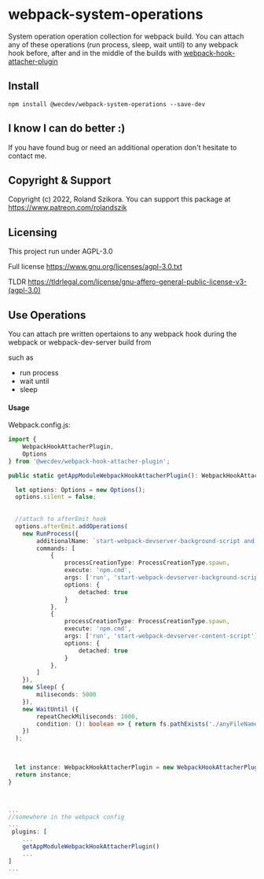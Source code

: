 # webpack-system-operations
System operation operation collection for webpack build. You can attach any of these operations  (run process, sleep, wait until) to any webpack hook before, after and in the middle of the builds with 
[webpack-hook-attacher-plugin](https://www.npmjs.com/package/@wecdev/webpack-hook-attacher-plugin) 

## Install
`npm install @wecdev/webpack-system-operations --save-dev `

## I know I can do better :)
If you have found bug or need an additional operation don't hesitate to contact me.

## Copyright & Support
Copyright (c) 2022, Roland Szikora. 
You can support this package at https://www.patreon.com/rolandszik 

## Licensing
This project run under AGPL-3.0

Full license
https://www.gnu.org/licenses/agpl-3.0.txt

TLDR
https://tldrlegal.com/license/gnu-affero-general-public-license-v3-(agpl-3.0)

## Use Operations 
You can attach pre written opertaions to any webpack hook during the webpack or webpack-dev-server build from 

such as 
- run process
- wait until
- sleep

#### Usage

Webpack.config.js:

```ts
import {
    WebpackHookAttacherPlugin,
    Options    
} from '@wecdev/webpack-hook-attacher-plugin';

public static getAppModuleWebpackHookAttacherPlugin(): WebpackHookAttacherPlugin {

  let options: Options = new Options();
  options.silent = false;
  
  
  //attach to afterEmit hook
  options.afterEmit.addOperations(    
    new RunProcess({
        additionalName: `start-webpack-devserver-background-script and start-webpack-devserver-content-script`,
        commands: [
            {
                processCreationType: ProcessCreationType.spawn,
                execute: 'npm.cmd',
                args: ['run', 'start-webpack-devserver-background-script'],
                options: {
                    detached: true
                }
            },
            {
                processCreationType: ProcessCreationType.spawn,
                execute: 'npm.cmd',
                args: ['run', 'start-webpack-devserver-content-script'],
                options: {
                    detached: true
                }
            },
        ]
    }),
    new Sleep( {
        miliseconds: 5000
    }),
    new WaitUntil ({
        repeatCheckMiliseconds: 1000,
        condition: (): boolean => { return fs.pathExists('./anyFileName.txt'); }
    })         
  );
  
  

  let instance: WebpackHookAttacherPlugin = new WebpackHookAttacherPlugin(options);
  return instance;
}



...
//somewhere in the webpack config
...
 plugins: [
    ...
    getAppModuleWebpackHookAttacherPlugin()
    ...
]
...
```
